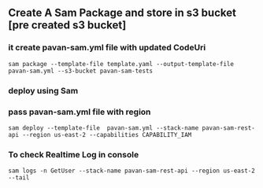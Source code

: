 ## Create A Sam Package and store in s3 bucket [pre created s3 bucket]
### it create pavan-sam.yml file with updated CodeUri
```
sam package --template-file template.yaml --output-template-file pavan-sam.yml --s3-bucket pavan-sam-tests
```

### deploy using Sam
### pass pavan-sam.yml file with region
```
sam deploy --template-file  pavan-sam.yml --stack-name pavan-sam-rest-api --region us-east-2 --capabilities CAPABILITY_IAM
```


### To check Realtime Log in console
```
sam logs -n GetUser --stack-name pavan-sam-rest-api --region us-east-2 --tail
```